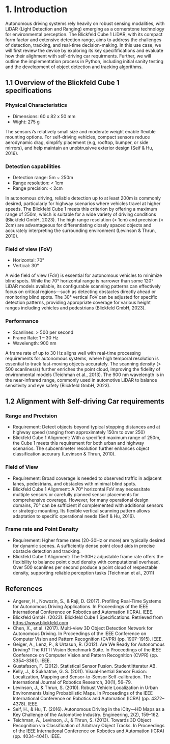 
# 1. Introduction 

Autonomous driving systems rely heavily on robust sensing modalities, with LiDAR (Light Detection and Ranging) emerging as a cornerstone technology for environmental perception. The Blickfeld Cube 1 LiDAR, with its compact form factor and extensive detection range, aims to address the challenges of detection, tracking, and real-time decision-making. In this use case, we will first review the device by exploring its key specififications and evaluate how their alighment with self-driving car requirments. Further, we will outline the implementation process in Python, including initial sanity testing and the development of object detection and tracking algorithms. 

## 1.1 Overview of the Blickfeld Cube 1 specifications 

### Physical Characteristics 
- Dimensions: 60 x 82 x 50 mm
- Wight: 275 g

The sensors7s relatively small size and moderate weight enable flexible mounting options. For self-driving vehicles, compact sensors reduce aerodynamic drag, simplify placement (e.g, rooftop, bumper, or side mirrors), and help maintain an unobtrusivve exterior design (Seif & Hu, 2016). 

### Detection capabilities
- Detection range:  5m ~ 250m
- Range resolution: < 1cm
- Range precision: < 2cm

In autonomous driving, reliable detection up to at least 200m is commonly desired, particularly for highway scenarios where vehicles travel at higher speeds. The Blickfeld Cube 1 meets this criterion by offering a maximum range of 250m, which is suitable for a wide variety of driving conditions (Blickfeld GmbH, 2023). The high range resolution (< 1cm) and precision (< 2cm) are advantageous for differentiating closely spaced objects and accurately interpreting the surrounding environment (Levinson & Thrun, 2010). 

### Field of view (FoV)
- Horizontal: 70°
- Vertical: 30° 

A wide field of view (FoV) is essential for autonomous vehicles to minimize blind spots. While the 70° horizontal range is narrower than some 120° LiDAR models available, its configurable scanning patterns can effectively focus on critical regions—such as detecting obstacles directly ahead or monitoring blind spots. The 30° vertical FoV can be adjusted for specific detection patterns, providing appropriate coverage for various height ranges including vehicles and pedestrians (Blickfeld GmbH, 2023).

### Performance 
- Scanlines: > 500 per second
- Frame Rate: 1 – 30 Hz
- Wavelength: 900 nm

A frame rate of up to 30 Hz aligns well with real-time processing requirements for autonomous systems, where high temporal resolution is essential to track fast-moving objects accurately. The scanning density (> 500 scanlines/s) further enriches the point cloud, improving the fidelity of environmental models (Teichman et al., 2013). The 900 nm wavelength is in the near-infrared range, commonly used in automotive LiDAR to balance sensitivity and eye safety (Blickfeld GmbH, 2023).

## 1.2 Alignment with Self-driving Car requirements 

### Range and Precision
- Requirement: Detect objects beyond typical stopping distances and at highway speed (ranging from approximately 150m to over 250)
- Blickfeld Cube 1 Alignment: With a specified maximum range of 250m, the Cube 1 meets this requirement for both urban and highway scenarios. The subcentimeter resolution further enhances object classification accurary (Levinson & Thrun, 2010). 

### Field of View
- Requirement: Broad coverage is needed to observed traffic in adjacent lanes, pedestrians, and obstacles with minimal blind spots. 
- Blickfeld Cube 1 Alignment: A 70° horizontal FoV may necessitate multiple sensors or carefully planned sensor placements for comprehensive coverage. However, for many operational design domains, 70° can be sufficient if complemented with additional sensors or strategic mounting. Its flexible vertical scanning pattern allows adaptation to specific operational needs (Seif & Hu, 2016). 

### Frame rate and Point Density
- Requirement: Hgher frame rates (20-30Hz or more) are typically desired for dynamic scenes. A sufficiently dense point cloud aids in precise obstacle detection and tracking. 
- Blickfeld Cube 1 Alignment: The 1-30Hz adjustable frame rate offers the flexibility to balance point cloud density with computational overhead. Over 500 scanlines per second produce a point cloud of respectable density, supporting reliable perception tasks (Teichman et al., 2011)




## References
- Angerer, H., Nowozin, S., & Raji, D. (2017). Profiling Real-Time Systems for Autonomous Driving Applications. In Proceedings of the IEEE International Conference on Robotics and Automation (ICRA). IEEE.
- Blickfeld GmbH. (2023). Blickfeld Cube 1 Specifications. Retrieved from https://www.blickfeld.com
- Chen, X., et al. (2017). Multi-view 3D Object Detection Network for Autonomous Driving. In Proceedings of the IEEE Conference on Computer Vision and Pattern Recognition (CVPR) (pp. 1907–1915). IEEE.
- Geiger, A., Lenz, P., & Urtasun, R. (2012). Are We Ready for Autonomous Driving? The KITTI Vision Benchmark Suite. In Proceedings of the IEEE Conference on Computer Vision and Pattern Recognition (CVPR) (pp. 3354–3361). IEEE.
- Gustafsson, F. (2012). Statistical Sensor Fusion. Studentlitteratur AB.
- Kelly, J., & Sukhatme, G. S. (2011). Visual-Inertial Sensor Fusion: Localization, Mapping and Sensor-to-Sensor Self-calibration. The International Journal of Robotics Research, 30(1), 56–79.
- Levinson, J., & Thrun, S. (2010). Robust Vehicle Localization in Urban Environments Using Probabilistic Maps. In Proceedings of the IEEE International Conference on Robotics and Automation (ICRA) (pp. 4372–4378). IEEE.
- Seif, H., & Hu, T. (2016). Autonomous Driving in the iCity—HD Maps as a Key Challenge of the Automotive Industry. Engineering, 2(2), 159–162.
- Teichman, A., Levinson, J., & Thrun, S. (2013). Towards 3D Object Recognition via Classification of Arbitrary Object Tracks. In Proceedings of the IEEE International Conference on Robotics and Automation (ICRA) (pp. 4034–4041). IEEE.
